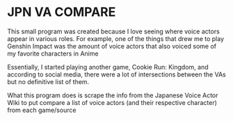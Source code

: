 # JPN VA COMPARE

This small program was created because I love seeing where voice actors appear in various roles. For example, one of the things that drew me to play Genshin Impact was the amount of voice actors that also voiced some of my favorite characters in Anime

Essentially, I started playing another game, Cookie Run: Kingdom, and according to social media, there were a lot of intersections between the VAs but no definitive list of them.

What this program does is scrape the info from the Japanese Voice Actor Wiki to put compare a list of voice actors (and their respective character) from each game/source